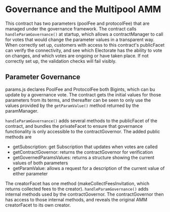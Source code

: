 # Governance and the Multipool AMM

This contract has two parameters (poolFee and protocolFee) that are
managed under the governance framework. The contract calls
`handleParamGovernance()` at startup, which allows a contractManager to call for
votes that would change the parameter values in a transparent way. When
correctly set up, customers with access to this contract's publicFacet can
verify the connectivity, and see which Electorate has the ability to vote on
changes, and which votes are ongoing or have taken place. If not correctly set
up, the validation checks will fail visibly.

## Parameter Governance

params.js declares PoolFee and ProtocolFee both Bigints, which
can bu update by a governance vote. The contract gets the initial values for
those parameters from its terms, and thereafter can be seen to only use the
values provided by the `getParamValue()` method returned by the paramManager.

`handleParamGovernance()` adds several methods to the publicFacet of the
contract, and bundles the privateFacet to ensure that governance functionality
is only accessible to the contractGovernor. The added public methods are

 * getSubscription: get Subscription that updates when votes are called
 * getContractGovernor: returns the contractGovernor for verification
 * getGovernedParamsValues: returns a structure showing the current values of
   both parameters 
 * getParamValue: allows a request for a description of the current value of
   either parameter

The creatorFacet has one method (makeCollectFeesInvitation, which returns
collected fees to the creator). `handleParamGovernance()` adds internal methods
used by the contractGovernor. The contractGovernor then has access to those
internal methods, and reveals the original AMM creatorFacet to its own creator.
